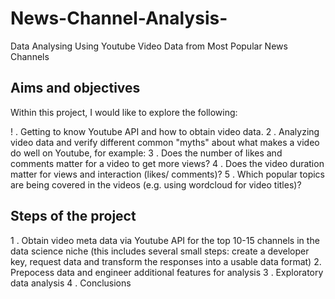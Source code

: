 #  News-Channel-Analysis-
Data Analysing Using Youtube Video Data from Most Popular News Channels

## Aims and objectives
Within this project, I would like to explore the following:

! . Getting to know Youtube API and how to obtain video data.
2 . Analyzing video data and verify different common "myths" about what makes a video do well on Youtube, for example:
3 . Does the number of likes and comments matter for a video to get more views?
4 . Does the video duration matter for views and interaction (likes/ comments)?
5 . Which popular topics are being covered in the videos (e.g. using wordcloud for video titles)?


## Steps of the project
1 . Obtain video meta data via Youtube API for the top 10-15 channels in the data science niche (this includes several small steps: create a developer key, request   data and transform the responses into a usable data format)
2. Prepocess data and engineer additional features for analysis
3 . Exploratory data analysis
4 . Conclusions
